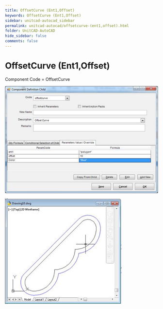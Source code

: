 ```yaml
---
title: OffsetCurve (Ent1,Offset)
keywords: OffsetCurve (Ent1,Offset)
sidebar: unitcad-autocad_sidebar
permalink: unitcad-autocad/offsetcurve-(ent1,offset).html
folder: UnitCAD-AutoCAD
hide_sidebar: false
comments: false
---
```

# OffsetCurve (Ent1,Offset)

Component Code = OffsetCurve

![](/images/offsetcurve-com-def-child.jpg)

![](/images/offsetcurve-drawing10.jpg)
